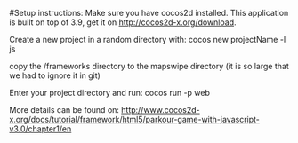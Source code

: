 #Setup instructions:
Make sure you have cocos2d installed. This application is built on top of 3.9, get it on http://cocos2d-x.org/download.

Create a new project in a random directory with:
cocos new projectName -l js

copy the /frameworks directory to the mapswipe directory (it is so large that we had to ignore it in git)

Enter your project directory and run:
cocos run -p web

More details can be found on:
http://www.cocos2d-x.org/docs/tutorial/framework/html5/parkour-game-with-javascript-v3.0/chapter1/en
